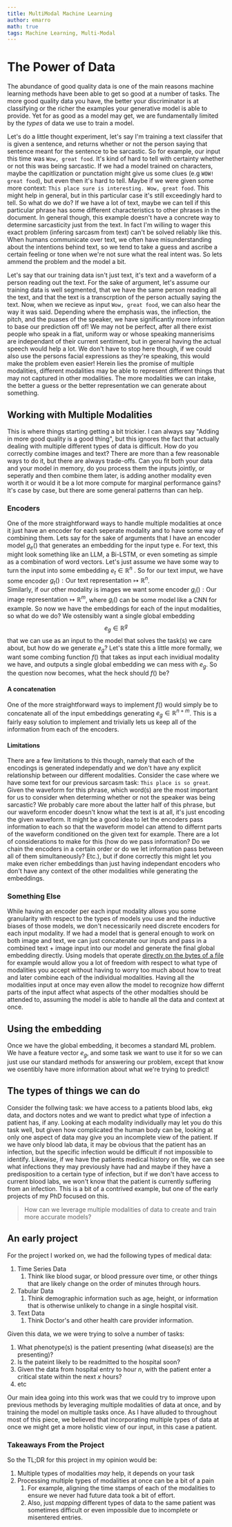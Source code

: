 ```yaml
---
title: MultiModal Machine Learning
author: emarro
math: true
tags: Machine Learning, Multi-Modal
---
```

# The Power of Data

The abundance of good quality data is one of the main reasons machine learning methods have been able to get so good at a number of tasks.
The more good quality data you have, the better your discriminator is at classifying or the richer the examples
your generative model is able to provide. Yet for as good as a model may get, we are fundamentally limited by the
_types_ of data we use to train a model. 

Let's do a little thought experiment, let's say I'm training a text classifer that is given a sentence, and returns
whether or not the person saying that sentence meant for the sentence to be sarcastic. So for example, our input this
time was `Wow, great food`. It's kind of hard to tell with certainty whether or not this was being sarcastic. If we had
a model trained on characters, maybe the capitlization or punctation might give us some clues (e.g `WOW! great food`),
but even then it's hard to tell. Maybe if we were given some more context: `This place sure is interesting. Wow, great food`.
This might help in general, but in this particular case it's still exceedingly hard to tell. So what do we do? If we have
a lot of text, maybe we can tell if this particular phrase has some different characteristics to other phrases in the 
document. In general though, this example doesn't have a  concrete way to determine sarcasticity just from the text. In fact
I'm willing to wager this exact problem (infering sarcasm from text) can't be solved reliably like this. When humans communicate
over text, we often have misunderstanding about the intentions behind text, so we tend to take a guess and ascribe a certain
feeling or tone when we're not sure what the real intent was.  So lets ammend the problem and the model a bit. 

Let's say that our training data isn't just text, it's text and a waveform of a person reading out the text. For the sake of 
argument, let's assume our training data is well segmented, that we have the same person reading all the text, and that the
text is a transcrption of the person actually saying the text. Now, when we recieve as input `Wow, great food`, we can also 
hear the way it was said. Depending where the emphasis was, the inflection, the pitch, and the puases of the speaker, we have
significantly more information to base our prediction off of! We may not be perfect, after all there exist people who speak 
in a flat, uniform way or whose speaking mannerisims are independant of their current sentiment, but in general having 
the actual speech would help a lot. We don't have to stop here though, if we could also use the persons facial expressions as 
they're speaking, this would make the problem even easier! Herein lies the promise of multiple modalities, different modalities 
may be able to represent different things that may not captured in other modalities. The more modalities we can intake, the better
a guess or the better representation we can generate about something. 

## Working with Multiple Modalities

This is where things starting getting a bit trickier. I can always say "Adding in more good quality is a good thing", but this ignores
the fact that actually dealing with multiple different types of data is difficult. How do you correctly combine images and text? There 
are more than a few reasonable ways to do it, but there are always trade-offs. Can you fit both your data and your model in memory,
do you process them the inputs jointly, or seperatly and then combine them later, is adding another modality even worth it or would
it be a lot more compute for marginal performance gains? It's case by case, but there are some general patterns than can help.

### Encoders
One of the more straightforward ways to handle multiple modalities at once it just have an encoder for each seperate modality and 
to have some way of combining them. Lets say for the sake of arguments that I have an encoder model $g_e()$ that generates an embedding for the input type e. For text, this might look something like an LLM, a Bi-LSTM, or even someting as simple as a combination of word vectors. Let's just assume we have some way to turn the input into some embedding $e_t \in \mathbb{R}^{n}$ .
So for our text imput, we have some encoder $g_t(): \text{Our text representation} \mapsto \mathbb{R}^{n}$.   
Similarly, if our other modality is images we want some encoder $g_i(): \text{Our image representation} \mapsto \mathbb{R}^{m}$, where $g_i()$ can be some model like a CNN for example.
So now we have the embeddings for each of the input modalities, so what do we do? We ostensibly want a single global embedding $$e_g \in \mathbb{R}^{g}$$ that we can 
use as an input to the model that solves the task(s) we care about, but how do we generate $e_g$? Let's state this a little more formally, we want some 
combing function $f()$ that takes as input each invidiual modality we have, and outputs a single global embedding we can mess with $e_g$. So the 
question now becomes, what the heck should $f()$ be?

#### A concatenation
One of the more straightforward ways to implement $f()$ would simply be to concatenate all of the input embeddings generating $e_g \in \mathbb{R}^{n+m}$. This 
is a fairly easy solution to implement and trivially lets us keep all of the information from each of the encoders.  

#### Limitations
There are a few limitations to this though, namely that each of the encodings is generated independatly and we don't have any explicit relationship between our different modalities. Consider the case where we have some text for our previous sarcasm task: `This place is so great`. Given the waveform for this phrase, which word(s) are the most important for us to consider when determing whether or not the speaker was being sarcastic? We probably care more about the latter half of this phrase, but our waveform encoder doesn't know what the text is at all, it's just encoding the given waveform. It might be a good idea to let the encoders pass information to each so that the waveform model can attend to differnt parts of the waveform conditioned on the given text for example. There are a lot of considerations to make for this (how do we pass information? Do we chain the encoders in a certain order or do we let information pass between all of them simultaneously? Etc.), but if done correctly this might let you make even richer embeddings than just having independant encoders who don't have any context of the other modalities while generating the embeddings. 

<!-- #### An Operation
You don't necessarily need to keep all of the embedding dimensions to generate the global embedding, we can multiply by some binary selection matrices, impose some sort of $L_1$ penatly over the carried weights, or even take the sum over all the input embeddings (taking care to reshape/broadcast as necessary) to generate a global embedding.  
-->

### Something Else
While having an encoder per each input modality allows you some granularity with respect to the types of models you use and the inductive biases of those models, we don't necessicarily need discrete encoders for each input modality. If we had a model that is general enough to work on both image and text, we can just concatenate our inputs and pass in a combined text + image input into our model and generate the final global embedding directly. Using models that operate [directly on the bytes of a file](https://huggingface.co/papers/2306.00238) for example would allow you a lot of freedom with respect to what type of modalities you accept without having to worry too much about how to treat and later combine each of the individual modalities. Having all the modalities input at once may even allow the model to recognize how differnt parts of the input affect what aspects of the other modalties should be attended to, assuming the model is able to handle all the data and context at once. 

## Using the embedding

Once we have the global embedding, it becomes a standard ML problem. We have a feature vector $e_g$, and some task we want to use it for so we can just use our standard methods for answering our problem, except that know we osentibly have more information about what we're trying to predict! 

## The types of things we can do

 Consider the follwing task: we have access to a patients blood labs, ekg data, and doctors notes and we want to predict what type of infection a patient has, if any. Looking at each modality individually may let you do this task well, but given how complicated the human body can be, looking at only one aspect of data may give you an incomplete view of the patient. If we have only blood lab data, it may be obvious that the patient has an infection, but the specific infection would be difficult if not impossible to identify. Likewise, if we have the patients medical history on file, we can see what infections they may previously have had and maybe if they have a predisposition to a certain type of infection, but if we don't have access to current blood labs, we won't know that the patient is currently suffering from an infection. This is a bit of a contrived example, but one of the early projects of my PhD focused on this.
 > How can we leverage multiple modalities of data to create and train more accurate models?

## An early project

For the project I worked on, we had the following types of medical data:
1. Time Series Data
   1. Think like blood sugar, or blood pressure over time, or other things that are likely change on the order of minutes through hours.
2. Tabular Data
   1. Think demographic information such as age, height, or information that is otherwise unlikely to change in a single hospital visit.
3. Text Data
   1. Think Doctor's and other health care provider information.

Given this data, we we were trying to solve a number of tasks:
1. What phenotype(s) is the patient presenting (what disease(s) are the presenting)?
2. Is the pateint likely to be readmitted to the hospital soon?
3. Given the data from hospital entry to hour $n$, with the patient enter a critical state within the next $x$ hours?
4. etc

Our main idea going into this work was that we could try to improve upon previous methods by leveraging multiple modalities of data at once, and by training the model on multiple tasks once. As I have alluded to throughout most of this piece, we believed that incorporating multiple types of data at once we might get a more holistic view of our input, in this case a patient. 

### Takeaways From the Project
So the TL;DR for this project in my opinion would be:
1. Multiple types of modalities _may_ help, it depends on your task
2. Processing multiple types of modalities at once can be a bit of a pain
   1. For example, aligning the time stamps of each of the modalities to ensure we never had future data took a bit of effort.
   2. Also, just _mapping_ different types of data to the same patient was sometimes difficult or even impossible due to incomplete or misentered entries.
